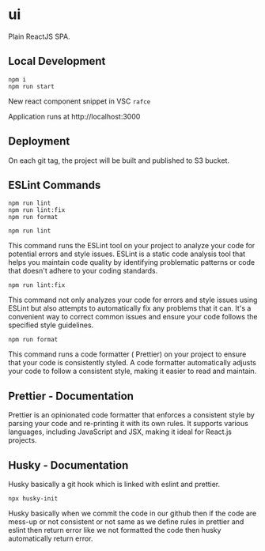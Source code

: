 # ui

Plain ReactJS SPA.

## Local Development

```
npm i
npm run start
```

New react component snippet in VSC `rafce`

Application runs at http://localhost:3000

## Deployment

On each git tag, the project will be built and published to S3 bucket.

## ESLint Commands

```
npm run lint
npm run lint:fix
npm run format
```

`npm run lint`

This command runs the ESLint tool on your project to analyze your code for potential errors and style issues. ESLint is a static code analysis tool that helps you maintain code quality by identifying problematic patterns or code that doesn't adhere to your coding standards.

`npm run lint:fix`

This command not only analyzes your code for errors and style issues using ESLint but also attempts to automatically fix any problems that it can. It's a convenient way to correct common issues and ensure your code follows the specified style guidelines.

`npm run format`

This command runs a code formatter ( Prettier) on your project to ensure that your code is consistently styled. A code formatter automatically adjusts your code to follow a consistent style, making it easier to read and maintain.

## Prettier - Documentation

Prettier is an opinionated code formatter that enforces a consistent style by parsing your code and re-printing it with its own rules. It supports various languages, including JavaScript and JSX, making it ideal for React.js projects.

## Husky - Documentation

Husky basically a git hook which is linked with eslint and prettier.

`npx husky-init`

Husky basically when we commit the code in our github then if the code are mess-up or not consistent or not same as we define rules in
prettier and eslint then return error like we not formatted the code then husky automatically return error.
